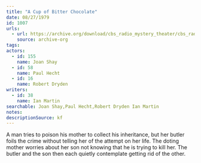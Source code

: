 ```yaml
---
title: "A Cup of Bitter Chocolate"
date: 08/27/1979
id: 1007
urls: 
  - url: https://archive.org/download/cbs_radio_mystery_theater/cbs_radio_mystery_theater-1001-1050.zip/cbs_radio_mystery_theater-1001-1050%2Fcbsrmt_1007_a_cup_of_bitter_chocolate.mp3
    source: archive-org
tags: 
actors:  
  - id: 155
    name: Joan Shay  
  - id: 58
    name: Paul Hecht  
  - id: 16
    name: Robert Dryden
writers:  
  - id: 38
    name: Ian Martin
searchable: Joan Shay,Paul Hecht,Robert Dryden Ian Martin
notes: 
descriptionSource: kf
---
```

A man tries to poison his mother to collect his inheritance, but her butler foils the crime without telling her of the attempt on her life. The doting mother worries about her son not knowing that he is trying to kill her. The butler and the son then each quietly contemplate getting rid of the other.
